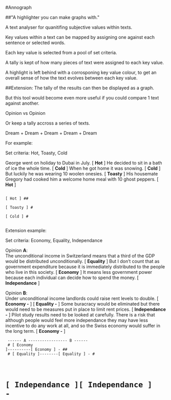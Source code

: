 #Annograph

##"A highlighter you can make graphs with."

A text analyser for quanitifing subjective values within texts.

Key values within a text can be mapped by assigning one against each sentence or selected words.

Each key value is selected from a pool of set criteria.

A tally is kept of how many pieces of text were assigned to each key value.

A highlight is left behind with a corrosponing key value colour, to get an overall sense of how the text evolves between each key value.


##Extension:
The tally of the results can then be displayed as a graph.

But this tool would become even more useful if you could compare 1 text against another.

Opinion vs Opinion

Or keep a tally accross a series of texts.

Dream + Dream + Dream + Dream + Dream


For example:

Set criteria: Hot, Toasty, Cold

George went on holiday to Dubai in July. [ **Hot** ] He decided to sit in a bath of ice the whole time. [ **Cold** ] When he got home it was snowing. [ **Cold** ] But luckily he was wearing 10 woolen onesies. [ **Toasty** ] His housemate Gregory had cooked him a welcome home meal with 10 ghost peppers. [ **Hot** ]

<code>
[ Hot ] ## <br/>
[ Toasty ] # <br/>
[ Cold ] # <br/>
</code>


Extension example:

Set criteria: Economy, Equality, Independance

Opinion **A**:<br/>
The unconditional income in Switzerland means that a third of the GDP would be distributed unconditionally. [ **Equality** ] But I don’t count that as government expenditure because it is immediately distributed to the people who live in this society. [ **Economy** ] It means less government power because each individual can decide how to spend the money. [ **Independance** ]

Opinion **B**:<br/>
Under unconditional income landlords could raise rent levels to double. [ **Economy -** ] [ **Equality -** ] Some buracracy would be eliminated but there would need to be measures put in place to limit rent prices. [ **Independance -** ] Pilot study results need to be looked at carefully. There is a risk that although people would feel more independance they may have less incentive to do any work at all, and so the Swiss economy would suffer in the long term. [ **Economy -** ]

<code>  ------ A ----------------- B ------      <br/>
 	    # [ Economy ]----------[ Economy ] - ## <br/>
 	   # [ Equality ]--------[ Equality ] - # <br/>
   # [ Independance ][ Independance ] - #
</code>
